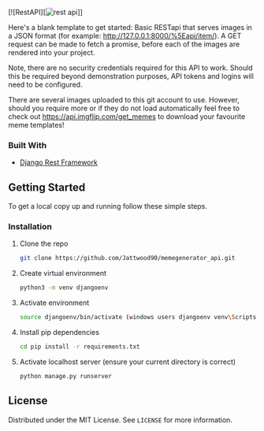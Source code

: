 
<!-- ABOUT THE PROJECT -->

[![RestAPI][![rest api](https://user-images.githubusercontent.com/56833060/113520193-5a1f7000-9589-11eb-9781-ca573adc27b7.gif)]]

Here's a blank template to get started:
Basic RESTapi that serves images in a JSON format (for example: http://127.0.0.1:8000/%5Eapi/item/). A GET request can be made to fetch a promise, before each of the images are rendered into your project.

Note, there are no security credentials required for this API to work. Should this be required beyond demonstration purposes, API tokens and logins will need to be configured.

There are several images uploaded to this git account to use. However, should you require more or if they do not load automatically feel free to check out https://api.imgflip.com/get_memes to download your favourite meme templates!


### Built With

* [Django Rest Framework]()


<!-- GETTING STARTED -->
## Getting Started

To get a local copy up and running follow these simple steps.


### Installation

1. Clone the repo
   ```sh
   git clone https://github.com/Jattwood90/memegenerator_api.git
   ```
2. Create virtual environment
   ```sh
   python3 -m venv djangoenv
   ```
3. Activate environment
   ```sh
   source djangoenv/bin/activate (windows users djangoenv venv\Scripts\activate.bat)
   ```
4. Install pip dependencies
   ```sh
   cd pip install -r requirements.txt
   ```
5. Activate localhost server (ensure your current directory is correct)
   ```sh
   python manage.py runserver
   ```


<!-- LICENSE -->
## License

Distributed under the MIT License. See `LICENSE` for more information.
